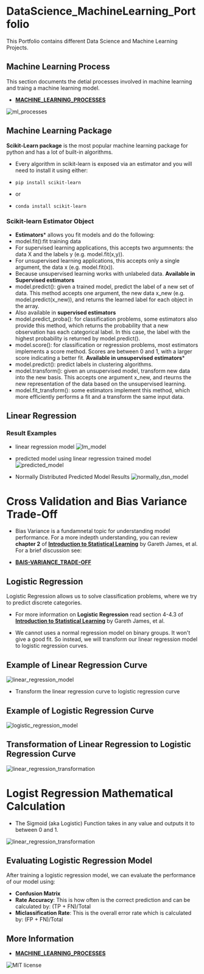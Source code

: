 # DataScience_MachineLearning_Portfolio
 This Portfolio contains different Data Science and Machine Learning Projects.


## Machine Learning Process
This section documents the detial processes involved in machine learning and traing a machine learning model.

 - **[MACHINE_LEARNING_PROCESSES](./ml_foundamentals.md)**

 ![ml_processes](./images/ML_Process.png) 

## Machine Learning Package

**Scikit-Learn package** is the most popular machine learning package for python and has a lot of built-in algorithms.
- Every algorithm in scikit-learn is exposed via an estimator and you will need to install it using either:

- `pip install scikit-learn`
- or
- `conda install scikit-learn`

### Scikit-learn Estimator Object

- **Estimators*** allows you fit models and do the following:
 - model.fit():fit training data
 - For supervised learning applications, this accepts two argumnents: the data X and the labels y (e.g. model.fit(x,y)).
 - For unsupervised learning applications, this accepts only a single argument, the data x (e.g. model.fit(x)).
 - Because unsupervised learning works with unlabeled data.
**Available in Supervised estimators**
 - model.predict(): given a trained model, predict the label of a new set of data. This method accepts one argument, the new data x_new (e.g. model.predict(x_new)), and returns the learned label for each object in the array.
 - Also available in **supervised estimators**
 - model.predict_proba(): for classification problems, some estimators also provide this method, which returns the probability that a new observation has each categorical label. In this case, the label with the highest probability is returned by model.predict().
 - model.score(): for classification or regression problems, most estimators implements a score method. Scores are between 0 and 1, with a larger score indicating a better fit.
**Available in unsupervised estimators***
 - model.predict(): predict labels in clustering algorithms.
 - model.transform(): given an unsupervised model, transform new data into the new basis. This accepts one argument x_new, and rteurns the new representation of the data based on the unsupervised learning.
 - model.fit_transform(): some estimators implement this method, which more efficiently performs a fit and a transform the same input data.
 
## Linear Regression

### Result Examples

- linear regression model 
![lm_model](./images/linear_regression_model.png)

- predicted model using linear regression trained model
![predicted_model](./images/predicted_test.png) 

- Normally Distributed Predicted Model Results
![normally_dsn_model](./images/predicted_ted_dsn.png) 

# Cross Validation and Bias Variance Trade-Off
- Bias Variance is a fundamnetal topic for understanding model performance. For a more indepth understanding, you can review **chapter 2** of **[Introduction to Statistical Learning](https://blog.princehonest.com/stat-learning/)** by Gareth James, et al. For a brief discussion see:

- **[BAIS-VARIANCE_TRADE-OFF](./Bias-Variance_Trade-Off.md)**

## Logistic Regression

Logistic Regression allows us to solve classification problems, where we try to predict discrete categories.

- For more information on **Logistic Regression** read section 4-4.3 of **[Introduction to Statistical Learning](https://blog.princehonest.com/stat-learning/)** by Gareth James, et al.

- We cannot uses a normal regression model on binary groups. It won't give a good fit. So instead, we will transform our linear regression model to logistic regression curves.

## Example of Linear Regression Curve
![linear_regression_model](./images/LNRC.png)

- Transform the linear regression curve to logistic regression curve

## Example of Logistic Regression Curve
![logistic_regression_model](./images/LGRC.png)

## Transformation of Linear Regression to Logistic Regression Curve

![linear_regression_transformation](./images/LNRG_LGRG.png)

# Logist Regression Mathematical Calculation
- The Sigmoid (aka Logistic) Function takes in any value and outputs it to between 0 and 1.

![linear_regression_transformation](./images/Logistic_model.png)

## Evaluating Logistic Regression Model

 After training a logistic regression model, we can evaluate the performance of our model using:

 - **Confusion Matrix**
 - **Rate Accuracy**: This is how often is the correct prediction and can be calculated by: (TP + FN)/Total
 - **Miclassification Rate**: This is the overall error rate which is calculated by: (FP + FN)/Total

## More Information 
 - **[MACHINE_LEARNING_PROCESSES](./ml_foundamentals.md)**



![MIT license](https://img.shields.io/badge/License-MIT-blue.svg)













